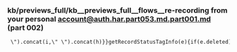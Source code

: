 ### kb/previews_full/kb__previews_full__flows__re-recording from your personal account@auth.har.part053.md.part001.md (part 002)

```md
 \").concat(i,\" \").concat(h)}}getRecordStatusTagInfo(e){if(e.deleted)return{tagLabel$:We(this.translate.
```

```
